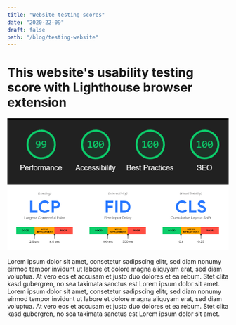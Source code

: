 ```yaml
---
title: "Website testing scores"
date: "2020-22-09"
draft: false
path: "/blog/testing-website"
---
```


# This website's usability testing score with Lighthouse browser extension

![SpeedScore](https://raw.githubusercontent.com/Jkytol/JKgatsby/master/src/images/100.PNG)
![SpeedScoreInfo](https://raw.githubusercontent.com/Jkytol/JKgatsby/master/src/images/99.PNG)


Lorem ipsum dolor sit amet, consetetur sadipscing elitr, sed diam nonumy eirmod tempor invidunt ut labore et dolore magna aliquyam erat, sed diam voluptua. At vero eos et accusam et justo duo dolores et ea rebum. Stet clita kasd gubergren, no sea takimata sanctus est Lorem ipsum dolor sit amet. Lorem ipsum dolor sit amet, consetetur sadipscing elitr, sed diam nonumy eirmod tempor invidunt ut labore et dolore magna aliquyam erat, sed diam voluptua. At vero eos et accusam et justo duo dolores et ea rebum. Stet clita kasd gubergren, no sea takimata sanctus est Lorem ipsum dolor sit amet.
